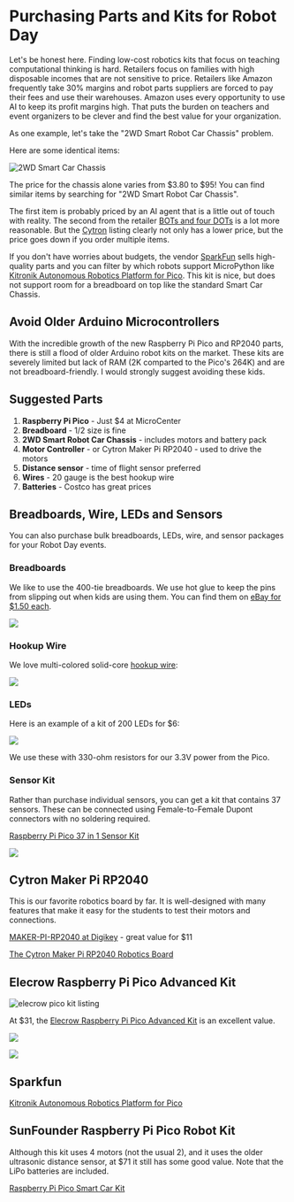 # Purchasing Parts and Kits for Robot Day

Let's be honest here.  Finding low-cost robotics kits that focus
on teaching computational thinking is hard.  Retailers focus
on families with high disposable incomes that are not sensitive
to price.  Retailers like Amazon frequently take 30% margins
and robot parts suppliers are forced to pay their fees and
use their warehouses.  Amazon uses every opportunity to use AI to keep its profit margins high.  That puts the burden on teachers and 
event organizers to be clever and find the best value for your organization.

As one example, let's take the "2WD Smart Robot Car Chassis" problem.

Here are some identical items:

![2WD Smart Car Chassis](./img/smart-car-chassis-options.png)

The price for the chassis alone varies from $3.80 to $95!  You can find
similar items by searching for "2WD Smart Robot Car Chassis".

The first item is probably priced by an AI agent that is a little out of touch with reality.  The second from the retailer 
[BOTs and four DOTs](https://www.amazon.com/2WD-Smart-Robot-Car-Chassis/dp/B0C4TPVH8H/ref=sr_1_6) is a lot more reasonable. But the [Cytron](https://www.cytron.io/p-2wd-smart-robot-car-chassis) listing clearly not only
has a lower price, but the price goes down if you order multiple items.

If you don't have worries about budgets, the vendor [SparkFun](http://sparkfun.com) sells high-quality parts and you can filter by which robots support MicroPython like [Kitronik Autonomous Robotics Platform for Pico](https://www.sparkfun.com/products/19520).  This kit is nice, but does not support room
for a breadboard on top like the standard Smart Car Chassis.

## Avoid Older Arduino Microcontrollers

With the incredible growth of the new Raspberry Pi Pico and RP2040 parts, there is still a flood of older Arduino robot kits on the market.  These kits
are severely limited but lack of RAM (2K comparted to the Pico's 264K)
and are not breadboard-friendly.  I would strongly suggest avoiding these kids.

## Suggested Parts

1. **Raspberry Pi Pico** - Just $4 at MicroCenter
2. **Breadboard** - 1/2 size is fine
3. **2WD Smart Robot Car Chassis** - includes motors and battery pack
4. **Motor Controller** - or Cytron Maker Pi RP2040 - used to drive the motors
5. **Distance sensor** - time of flight sensor preferred
6. **Wires** - 20 gauge is the best hookup wire
7. **Batteries** - Costco has great prices

## Breadboards, Wire, LEDs and Sensors

You can also purchase bulk breadboards, LEDs, wire, and sensor packages for your Robot Day events.

### Breadboards

We like to use the 400-tie breadboards.  We use hot glue to keep the pins from slipping out when kids are using them.  You can find them on [eBay for $1.50 each](https://www.ebay.com/itm/311737682581).

![](./img/breadboards.png)

### Hookup Wire

We love multi-colored solid-core [hookup wire](https://www.ebay.com/itm/122171182561):

![](./img/hookup-wire.png)

### LEDs

Here is an example of a kit of 200 LEDs for $6:

![](./img/led-kit.png)

We use these with 330-ohm resistors for our 3.3V power from the Pico.

### Sensor Kit

Rather than purchase individual sensors, you can get
a kit that contains 37 sensors.  These can be connected using
Female-to-Female Dupont connectors with no soldering required.

[Raspberry Pi Pico 37 in 1 Sensor Kit](https://www.ebay.com/itm/145511286666)

![](./img/sensor-kit.png)

## Cytron Maker Pi RP2040

This is our favorite robotics board by far.  It is well-designed with many
features that make it easy for the students to test their motors
and connections.

[MAKER-PI-RP2040 at Digikey](https://www.digikey.com/en/products/detail/cytron-technologies-sdn-bhd/MAKER-PI-RP2040/14557836) - great value for $11

[The Cytron Maker Pi RP2040 Robotics Board](https://dmccreary.medium.com/the-cytron-maker-pi-rp2040-robotics-board-b1dc7f0eab34)

## Elecrow Raspberry Pi Pico Advanced Kit

![elecrow pico kit listing](./img/elecrow-pico-kit-listing.png)

At $31, the [Elecrow Raspberry Pi Pico Advanced Kit](https://www.elecrow.com/raspberry-pi-pico-advanced-kit-with-pico-board-32-modules-and-32-detailed-projects-lessons.html) is an excellent value.

![](./img/elecrow-pico-kit.jpg)

![](./img/elecrow-pico-parts.jpg)

## Sparkfun

[Kitronik Autonomous Robotics Platform for Pico](https://www.sparkfun.com/products/19520)

## SunFounder Raspberry Pi Pico Robot Kit

Although this kit uses 4 motors (not the usual 2), and it uses
the older ultrasonic distance sensor, at $71 it still has some
good value.  Note that the LiPo batteries are included.

[Raspberry Pi Pico Smart Car Kit ](https://www.sunfounder.com/products/raspberrypi-pico-car)